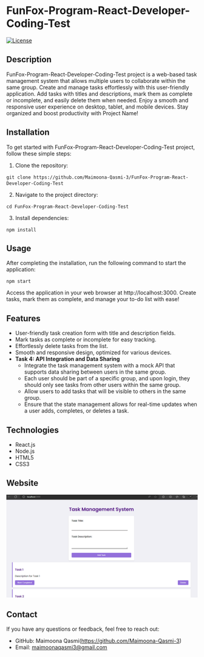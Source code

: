 # FunFox-Program-React-Developer-Coding-Test
[![License](https://img.shields.io/badge/License-MIT-blue.svg)](https://opensource.org/licenses/MIT)


## Description
FunFox-Program-React-Developer-Coding-Test project is a web-based task management system that allows multiple users to collaborate within the same group. Create and manage tasks effortlessly with this user-friendly application. Add tasks with titles and descriptions, mark them as complete or incomplete, and easily delete them when needed. Enjoy a smooth and responsive user experience on desktop, tablet, and mobile devices. Stay organized and boost productivity with Project Name!

## Installation
To get started with FunFox-Program-React-Developer-Coding-Test project, follow these simple steps:

1. Clone the repository:

```
git clone https://github.com/Maimoona-Qasmi-3/FunFox-Program-React-Developer-Coding-Test
```

2. Navigate to the project directory:

```
cd FunFox-Program-React-Developer-Coding-Test
```

3. Install dependencies:

```
npm install
```

## Usage
After completing the installation, run the following command to start the application:

```
npm start
```

Access the application in your web browser at http://localhost:3000. Create tasks, mark them as complete, and manage your to-do list with ease!

## Features
- User-friendly task creation form with title and description fields.
- Mark tasks as complete or incomplete for easy tracking.
- Effortlessly delete tasks from the list.
- Smooth and responsive design, optimized for various devices.
- **Task 4: API Integration and Data Sharing**
  - Integrate the task management system with a mock API that supports data sharing between users in the same group.
  - Each user should be part of a specific group, and upon login, they should only see tasks from other users within the same group.
  - Allow users to add tasks that will be visible to others in the same group.
  - Ensure that the state management allows for real-time updates when a user adds, completes, or deletes a task.

## Technologies
- React.js
- Node.js
- HTML5
- CSS3


## Website
![Alt text](image.png)

## Contact
If you have any questions or feedback, feel free to reach out:

- GitHub: Maimoona Qasmi(https://github.com/Maimoona-Qasmi-3)
- Email: maimoonaqasmi3@gmail.com

